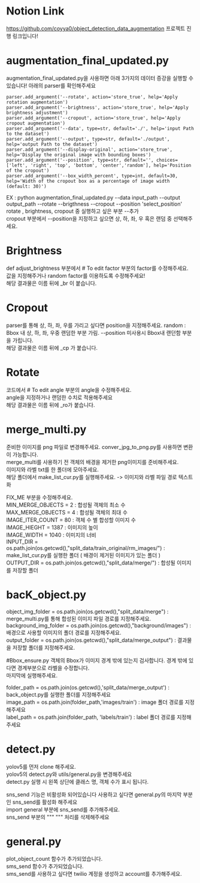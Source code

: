 # Notion Link
https://github.com/coyya0/object_detection_data_augmentation
프로젝트 진행 링크입니다!

# augmentation_final_updated.py
augmentation_final_updated.py을 사용하면 아래 3가지의 데이터 증강을 실행할 수 있습니다! 
아래의 parser를 확인해주세요 

    parser.add_argument('--rotate', action='store_true', help='Apply rotation augmentation')
    parser.add_argument('--brightness', action='store_true', help='Apply brightness adjustment')
    parser.add_argument('--cropout', action='store_true', help='Apply cropout augmentation')
    parser.add_argument('--data', type=str, default='./', help='input Path to the dataset')
    parser.add_argument('--output', type=str, default='./output', help='output Path to the dataset')
    parser.add_argument('--display-original', action='store_true', help='Display the original image with bounding boxes')
    parser.add_argument('--position', type=str, default='', choices=['left', 'right', 'top', 'bottom', 'center','random'], help='Position of the cropout')
    parser.add_argument('--box_width_percent', type=int, default=30, help='Width of the cropout box as a percentage of image width (default: 30)')  

EX : 
python augmentation_final_updated.py --data input_path --output output_path --rotate --brigthness --cropout --position 'select_position'  
rotate , brightness, cropout 중 실행하고 싶은 부분 --추가  
cropout 부분에서 --position을 지정하고 싶으면 상, 하, 좌, 우 혹은 랜덤 중 선택해주세요.

# Brightness
def adjust_brightness 부분에서 # To edit factor 부분의 factor를 수정해주세요.  
값을 지정해주거나 random factor를 이용하도록 수정해주세요!  
해당 결과물은 이름 뒤에 _br 이 붙습니다. 

# Cropout
parser를 통해 상, 하, 좌, 우를 가리고 싶다면 position을 지정해주세요. 
random : Bbox 내 상, 하, 좌, 우중 랜덤한 부분 가림. 
--position 미사용시 Bbox내 랜던함 부분을 가립니다.  
해당 결과물은 이름 뒤에 _cp 가 붙습니다. 

# Rotate
 코드에서 # To edit angle 부분의 angle을 수정해주세요.  
 angle을 지정하거나 랜덤한 수치로 적용해주세요  
 해당 결과물은 이름 뒤에 _ro가 붙습니다.  

# merge_multi.py 
준비한 이미지를 png 파일로 변경해주세요. conver_jpg_to_png.py를 사용하면 변환이 가능합니다.  
merge_multi를 사용하기 전 객체의 배경을 제거한 png이미지를 준비해주세요.  
이미지와 라벨 txt를 한 폴더에 모아주세요.  
해당 폴더에서 make_list_cur.py를 실행해주세요. -> 이미지와 라벨 파일 경로 텍스트화  

FIX_ME 부분을 수정해주세요.  
MIN_MERGE_OBJECTS = 2 : 합성될 객체의 최소 수  
MAX_MERGE_OBJECTS = 4 : 합성될 객체의 최대 수  
IMAGE_ITER_COUNT = 80 : 객체 수 별 합성할 이미지 수   
IMAGE_HIEGHT = 1387 : 이미지의 높이  
IMAGE_WIDTH = 1040 : 이미지의 너비  
INPUT_DIR = os.path.join(os.getcwd(),"split_data/train_original/rm_images/") : make_list_cur.py를 실행한 폴더 ( 배경이 제거된 이미지가 있는 폴더 )  
OUTPUT_DIR = os.path.join(os.getcwd(),"split_data/merge/") : 합성될 이미지를 저장할 폴더  


# bacK_object.py 
object_img_folder = os.path.join(os.getcwd(),"split_data/merge") : merge_multi.py를 통해 합성된 이미지 파일 경로를 지정해주세요.  
background_img_folder = os.path.join(os.getcwd(),"background/images") : 배경으로 사용할 이미지의 폴더 경로를 지정해주세요.  
output_folder = os.path.join(os.getcwd(),"split_data/merge_output") : 결과물을 저장할 폴더를 지정해주세요.   

#Bbox_ensure.py 
객체의 Bbox가 이미지 경계 밖에 있는지 검사합니다. 경계 밖에 있다면 경계부분으로 라벨을 수정합니다.  
마지막에 실행해주세요.  

folder_path = os.path.join(os.getcwd(),'split_data/merge_output') : back_object.py를 실행한 폴더를 지정해주세요  
image_path = os.path.join(folder_path,'images/train') : image 폴더 경로를 지정해주세요  
label_path = os.path.join(folder_path, 'labels/train') : label 폴더 경로를 지정해주세요  

# detect.py 
yolov5를 먼저 clone 해주세요.  
yolov5의 detect.py와 utils/general.py을 변경해주세요  
detect.py 실행 시 왼쪽 상단에 클래스 명, 객체 수가 표시 됩니다.  

sns_send 기능은 비활성화 되어있습니다 사용하고 싶다면 general.py의 마지막 부분인 sns_send를 활성화 해주세요  
import general 부분에 sns_send를 추가해주세요.  
sns_send 부분의 """ """ 처리를 삭제해주세요  

# general.py 
plot_object_count 함수가 추가되었습니다.  
sms_send 함수가 추가되었습니다.  
sms_send를 사용하고 싶다면 twilio 계정을 생성하고 account를 추가해주세요.  




 
 
